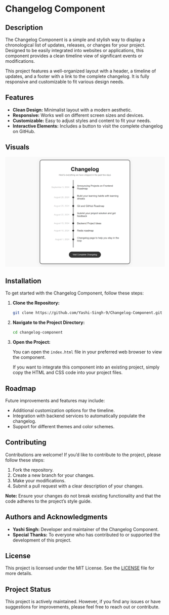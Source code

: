 # Changelog Component

## Description

The Changelog Component is a simple and stylish way to display a chronological list of updates, releases, or changes for your project. Designed to be easily integrated into websites or applications, this component provides a clean timeline view of significant events or modifications.

This project features a well-organized layout with a header, a timeline of updates, and a footer with a link to the complete changelog. It is fully responsive and customizable to fit various design needs.

## Features

- **Clean Design:** Minimalist layout with a modern aesthetic.
- **Responsive:** Works well on different screen sizes and devices.
- **Customizable:** Easy to adjust styles and content to fit your needs.
- **Interactive Elements:** Includes a button to visit the complete changelog on GitHub.

## Visuals

![Changelog Component Screenshot](Screenshot.png)  

## Installation

To get started with the Changelog Component, follow these steps:

1. **Clone the Repository:**

   ```bash
   git clone https://github.com/Yashi-Singh-9/Changelog-Component.git
   ```

2. **Navigate to the Project Directory:**

   ```bash
   cd changelog-component
   ```

3. **Open the Project:**

   You can open the `index.html` file in your preferred web browser to view the component.

   If you want to integrate this component into an existing project, simply copy the HTML and CSS code into your project files.

## Roadmap

Future improvements and features may include:
- Additional customization options for the timeline.
- Integration with backend services to automatically populate the changelog.
- Support for different themes and color schemes.

## Contributing

Contributions are welcome! If you’d like to contribute to the project, please follow these steps:
1. Fork the repository.
2. Create a new branch for your changes.
3. Make your modifications.
4. Submit a pull request with a clear description of your changes.

**Note:** Ensure your changes do not break existing functionality and that the code adheres to the project’s style guide.

## Authors and Acknowledgments

- **Yashi Singh:** Developer and maintainer of the Changelog Component.
- **Special Thanks:** To everyone who has contributed to or supported the development of this project.

## License

This project is licensed under the MIT License. See the [LICENSE](LICENSE) file for more details.

## Project Status

This project is actively maintained. However, if you find any issues or have suggestions for improvements, please feel free to reach out or contribute.
